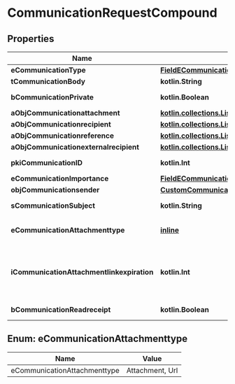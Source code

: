 
# CommunicationRequestCompound

## Properties
| Name | Type | Description | Notes |
| ------------ | ------------- | ------------- | ------------- |
| **eCommunicationType** | [**FieldECommunicationType**](FieldECommunicationType.md) |  |  |
| **tCommunicationBody** | **kotlin.String** | The Body of the Communication |  |
| **bCommunicationPrivate** | **kotlin.Boolean** | Whether the Communication is private or not |  |
| **aObjCommunicationattachment** | [**kotlin.collections.List&lt;CustomCommunicationattachmentRequest&gt;**](CustomCommunicationattachmentRequest.md) |  |  |
| **aObjCommunicationrecipient** | [**kotlin.collections.List&lt;CommunicationrecipientRequestCompound&gt;**](CommunicationrecipientRequestCompound.md) |  |  |
| **aObjCommunicationreference** | [**kotlin.collections.List&lt;CommunicationreferenceRequestCompound&gt;**](CommunicationreferenceRequestCompound.md) |  |  |
| **aObjCommunicationexternalrecipient** | [**kotlin.collections.List&lt;CommunicationexternalrecipientRequestCompound&gt;**](CommunicationexternalrecipientRequestCompound.md) |  |  |
| **pkiCommunicationID** | **kotlin.Int** | The unique ID of the Communication. |  [optional] |
| **eCommunicationImportance** | [**FieldECommunicationImportance**](FieldECommunicationImportance.md) |  |  [optional] |
| **objCommunicationsender** | [**CustomCommunicationsenderRequest**](CustomCommunicationsenderRequest.md) |  |  [optional] |
| **sCommunicationSubject** | **kotlin.String** | The subject of the Communication |  [optional] |
| **eCommunicationAttachmenttype** | [**inline**](#ECommunicationAttachmenttype) | How the attachment should be included in the email.   Only used if eCommunicationType is **Email** |  [optional] |
| **iCommunicationAttachmentlinkexpiration** | **kotlin.Int** | The number of days before the attachment link expired.   Only used if eCommunicationType is **Email** and eCommunicationattachmentType is **Link** |  [optional] |
| **bCommunicationReadreceipt** | **kotlin.Boolean** | Whether we ask for a read receipt or not. |  [optional] |


<a id="ECommunicationAttachmenttype"></a>
## Enum: eCommunicationAttachmenttype
| Name | Value |
| ---- | ----- |
| eCommunicationAttachmenttype | Attachment, Url |



